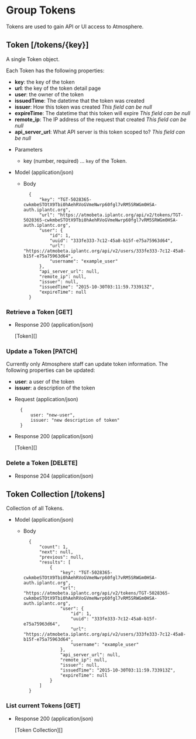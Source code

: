 # Group Tokens
Tokens are used to gain API or UI access to Atmosphere.

## Token [/tokens/{key}]
A single Token object.

Each Token has the following properties:

- **key**: the key of the token
- **url**: the key of the token detail page
- **user**: the owner of the token
- **issuedTime**: The datetime that the token was created
- **issuer**: How this token was created *This field can be null*
- **expireTime**: The datetime that this token will expire *This field can be null*
- **remote_ip**: The IP address of the request that created *This field can be null*
- **api_server_url**: What API server is this token scoped to? *This field can be null*

+ Parameters
    + key (number, required) ... `key` of the Token.
    
+ Model (application/json)

    + Body

            {
                "key": "TGT-5028365-cwkmbeSTOtX9Tbi0hAehRVoGVmeNwrp60fgl7vRM5SRWGm0HSA-auth.iplantc.org",
                "url": "https://atmobeta.iplantc.org/api/v2/tokens/TGT-5028365-cwkmbeSTOtX9Tbi0hAehRVoGVmeNwrp60fgl7vRM5SRWGm0HSA-auth.iplantc.org",
                "user": {
                    "id": 1,
                    "uuid": "333fe333-7c12-45a8-b15f-e75a75963d64",
                    "url": "https://atmobeta.iplantc.org/api/v2/users/333fe333-7c12-45a8-b15f-e75a75963d64",
                    "username": "example_user"
                },
                "api_server_url": null,
                "remote_ip": null,
                "issuer": null,
                "issuedTime": "2015-10-30T03:11:59.733913Z",
                "expireTime": null
            }

### Retrieve a Token [GET]
+ Response 200 (application/json)

    [Token][]

### Update a Token [PATCH]
Currently only Atmosphere staff can update token information. The following properties can be updated:
- **user**: a user of the token
- **issuer**: a description of the token

+ Request (application/json)

        {
            user: "new-user",
            issuer: "new description of token"
        }

+ Response 200 (application/json)

    [Token][]


### Delete a Token [DELETE]

+ Response 204 (application/json)


## Token Collection [/tokens]
Collection of all Tokens.

+ Model (application/json)

    + Body

            {
                "count": 1,
                "next": null,
                "previous": null,
                "results": [
                    {
                        "key": "TGT-5028365-cwkmbeSTOtX9Tbi0hAehRVoGVmeNwrp60fgl7vRM5SRWGm0HSA-auth.iplantc.org",
                        "url": "https://atmobeta.iplantc.org/api/v2/tokens/TGT-5028365-cwkmbeSTOtX9Tbi0hAehRVoGVmeNwrp60fgl7vRM5SRWGm0HSA-auth.iplantc.org",
                        "user": {
                            "id": 1,
                            "uuid": "333fe333-7c12-45a8-b15f-e75a75963d64",
                            "url": "https://atmobeta.iplantc.org/api/v2/users/333fe333-7c12-45a8-b15f-e75a75963d64",
                            "username": "example_user"
                        },
                        "api_server_url": null,
                        "remote_ip": null,
                        "issuer": null,
                        "issuedTime": "2015-10-30T03:11:59.733913Z",
                        "expireTime": null
                    }
                ]
            }

### List current Tokens [GET]
+ Response 200 (application/json)

    [Token Collection][]
